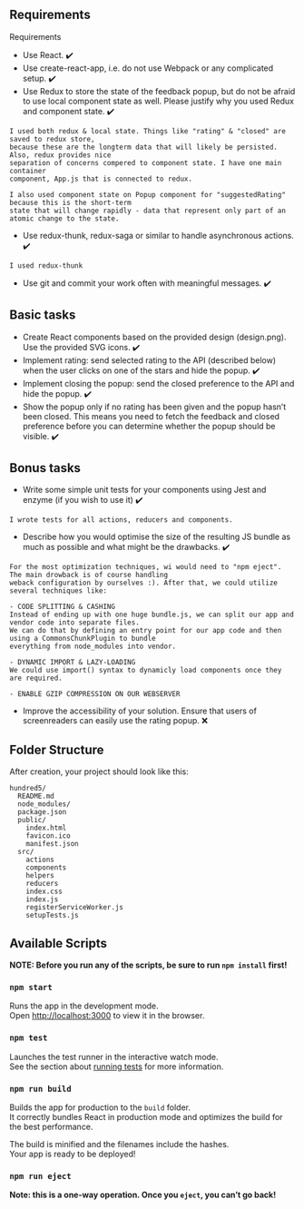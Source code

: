 ## Requirements

Requirements

* Use React. ✔️
* Use create-react-app, i.e. do not use Webpack or any complicated setup. ✔️
* Use Redux to store the state of the feedback popup, but do not be afraid 
to use local component state as well. Please justify why you used Redux
and component state. ✔️
```
I used both redux & local state. Things like "rating" & "closed" are saved to redux store, 
because these are the longterm data that will likely be persisted. Also, redux provides nice 
separation of concerns compered to component state. I have one main container 
component, App.js that is connected to redux. 

I also used component state on Popup component for "suggestedRating" because this is the short-term 
state that will change rapidly - data that represent only part of an atomic change to the state.
```
* Use redux-thunk, redux-saga or similar to handle asynchronous actions. ✔️
```
I used redux-thunk
```
* Use git and commit your work often with meaningful messages. ✔️

## Basic tasks

* Create React components based on the provided design (design.png). Use
the provided SVG icons. ✔️
* Implement rating: send selected rating to the API (described below) when
the user clicks on one of the stars and hide the popup. ✔️
* Implement closing the popup: send the closed preference to the API and
hide the popup. ✔️
* Show the popup only if no rating has been given and the popup hasn’t been
closed. This means you need to fetch the feedback and closed preference
before you can determine whether the popup should be visible. ✔️

## Bonus tasks

* Write some simple unit tests for your components using Jest and enzyme
(if you wish to use it) ✔️
```
I wrote tests for all actions, reducers and components. 
```
* Describe how you would optimise the size of the resulting JS bundle as
much as possible and what might be the drawbacks. ✔️
```
For the most optimization techniques, wi would need to "npm eject". The main drowback is of course handling 
weback configuration by ourselves :). After that, we could utilize several techniques like:

- CODE SPLITTING & CASHING
Instead of ending up with one huge bundle.js, we can split our app and vendor code into separate files.
We can do that by defining an entry point for our app code and then using a CommonsChunkPlugin to bundle 
everything from node_modules into vendor.

- DYNAMIC IMPORT & LAZY-LOADING
We could use import() syntax to dynamicly load components once they are required.

- ENABLE GZIP COMPRESSION ON OUR WEBSERVER
```
* Improve the accessibility of your solution. Ensure that users of screenreaders
can easily use the rating popup.  ❌

## Folder Structure

After creation, your project should look like this:

```
hundred5/
  README.md
  node_modules/
  package.json
  public/
    index.html
    favicon.ico
    manifest.json
  src/
    actions
    components
    helpers
    reducers
    index.css
    index.js
    registerServiceWorker.js
    setupTests.js
```

## Available Scripts

**NOTE: Before you run any of the scripts, be sure to run ```npm install``` first!**

### `npm start`

Runs the app in the development mode.<br>
Open [http://localhost:3000](http://localhost:3000) to view it in the browser.

### `npm test`

Launches the test runner in the interactive watch mode.<br>
See the section about [running tests](#running-tests) for more information.

### `npm run build`

Builds the app for production to the `build` folder.<br>
It correctly bundles React in production mode and optimizes the build for the best performance.

The build is minified and the filenames include the hashes.<br>
Your app is ready to be deployed!

### `npm run eject`

**Note: this is a one-way operation. Once you `eject`, you can’t go back!**